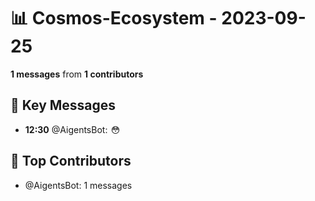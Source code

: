 # 📊 Cosmos-Ecosystem - 2023-09-25
**1 messages** from **1 contributors**

## 💬 Key Messages
- **12:30** @AigentsBot:  😳

## 👥 Top Contributors
- @AigentsBot: 1 messages